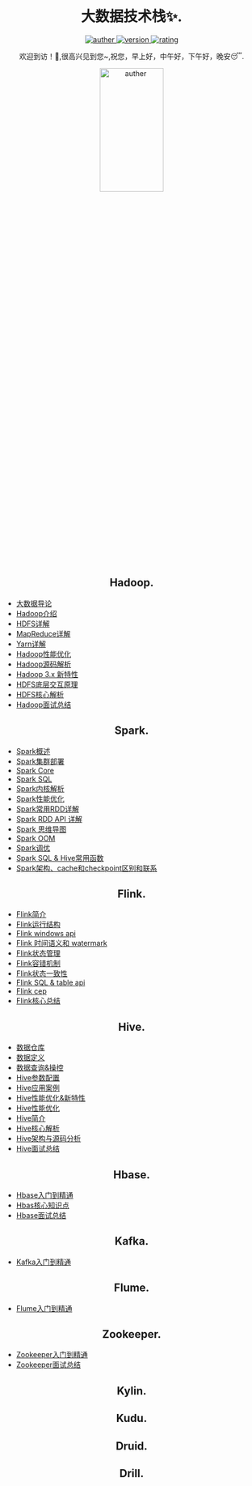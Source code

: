 <h1 align="center">大数据技术栈✨.</h1>
<p align="center">
 <a href="https://github.com/Walhalla-Summary/BigData">
 <img alt="auther" src="https://img.shields.io/badge/auther-Walhalla-orange">
 </a>
 <a href="https://github.com/Walhalla-Summary/BigData">
 <img alt="version" src="https://img.shields.io/badge/version-1.0.1-blue.svg">
 </a>
 <a href="https://github.com/Walhalla-Summary/BigData">
  <img alt="rating" src="https://img.shields.io/badge/rating-★★★★☆-brightgreen">
 </a> 
</p>
<p align="center">
 <p align="center"> 欢迎到访！🎈,很高兴见到您~,祝您，早上好，中午好，下午好，晚安😴. </p>
</p>

<p align="center">
 <a href="https://github.com/Walhalla-Summary">
 <img alt="auther" src="https://github.com/Walhalla-Summary/Walhalla-Summary/blob/master/%E5%BE%AE%E4%BF%A1%E5%9B%BE%E7%89%87_20220526142602.png" width="50%" height="25%">
 </a>
</p>

<h2 align="center">Hadoop.</h2>

* [大数据导论](https://github.com/Walhalla-Summary/BigData/blob/master/Hadoop/0_%E5%A4%A7%E6%95%B0%E6%8D%AE%E5%AF%BC%E8%AE%BA.md)
* [Hadoop介绍](https://github.com/Walhalla-Summary/BigData/blob/master/Hadoop/1_Hadoop%E4%BB%8B%E7%BB%8D.md)
* [HDFS详解](https://github.com/Walhalla-Summary/BigData/blob/master/Hadoop/2_HDFS.md)
* [MapReduce详解](https://github.com/Walhalla-Summary/BigData/blob/master/Hadoop/3_MapReduce.md)
* [Yarn详解](https://github.com/Walhalla-Summary/BigData/blob/master/Hadoop/4_Yarn.md)
* [Hadoop性能优化](https://github.com/Walhalla-Summary/BigData/blob/master/Hadoop/5_Hadoop%E8%B0%83%E4%BC%98.md)
* [Hadoop源码解析](https://github.com/Walhalla-Summary/BigData/blob/master/Hadoop/6_Hadoop%E6%BA%90%E7%A0%81.md)
* [Hadoop 3.x 新特性](https://github.com/Walhalla-Summary/BigData/blob/master/Hadoop/Hadoop3.X%E6%96%B0%E7%89%B9%E6%80%A7.md)
* [HDFS底层交互原理](https://github.com/Walhalla-Summary/BigData/blob/master/Hadoop/HDFS%E5%BA%95%E5%B1%82%E4%BA%A4%E4%BA%92%E5%8E%9F%E7%90%86.md)
* [HDFS核心解析](https://github.com/Walhalla-Summary/BigData/blob/master/Hadoop/HDFS%E6%A0%B8%E5%BF%83%E7%B2%BE%E8%AE%B2.md)
* [Hadoop面试总结](https://github.com/Walhalla-Summary/BigData/blob/master/Hadoop/Hadoop%E6%A0%B8%E5%BF%83%E7%B2%BE%E8%AE%B2.md)




<h2 align="center">Spark.</h2>

* [Spark概述](https://github.com/Walhalla-Summary/BigData/blob/master/Spark/1_Spark%E6%A6%82%E8%BF%B0.md)
* [Spark集群部署](https://github.com/Walhalla-Summary/BigData/blob/master/Spark/2_Spark%E9%9B%86%E7%BE%A4%E6%90%AD%E5%BB%BA.md)
* [Spark Core](https://github.com/Walhalla-Summary/BigData/blob/master/Spark/3_Spark%20Core.md)
* [Spark SQL](https://github.com/Walhalla-Summary/BigData/blob/master/Spark/4_Spark%20SQL.md)
* [Spark内核解析](https://github.com/Walhalla-Summary/BigData/blob/master/Spark/5_Spark%E5%86%85%E6%A0%B8.md)
* [Spark性能优化](https://github.com/Walhalla-Summary/BigData/blob/master/Spark/6_Spark%E4%BC%98%E5%8C%96.md)
* [Spark常用RDD详解](https://github.com/Walhalla-Summary/BigData/blob/master/Spark/7_SparkRDD%E8%AF%A6%E8%A7%A3.md)
* [Spark RDD API 详解](https://github.com/Walhalla-Summary/BigData/blob/master/Hadoop/Hadoop3.X%E6%96%B0%E7%89%B9%E6%80%A7.md)
* [Spark 思维导图](https://github.com/Walhalla-Summary/BigData/blob/master/Spark/9_Spark%E6%80%9D%E7%BB%B4%E5%AF%BC%E5%85%A5.md)
* [Spark OOM](https://github.com/Walhalla-Summary/BigData/blob/master/Spark/10_Spark_OOM.md)
* [Spark调优](https://github.com/Walhalla-Summary/BigData/blob/master/Spark/11_Spark%E8%B0%83%E4%BC%98.md)
* [Spark SQL & Hive常用函数](https://github.com/Walhalla-Summary/BigData/blob/master/Spark/Spark%20SQLHive%E5%AE%9E%E7%94%A8%E5%87%BD%E6%95%B0%E5%A4%A7%E5%85%A8.md)
* [Spark架构、cache和checkpoint区别和联系](https://github.com/Walhalla-Summary/BigData/blob/master/Spark/Spark%E6%9E%B6%E6%9E%84%E3%80%81cache%E5%92%8Ccheckpoint%E5%8C%BA%E5%88%AB%E5%92%8C%E8%81%94%E7%B3%BB.md)


<h2 align="center">Flink.</h2>

* [Flink简介](https://github.com/Walhalla-Summary/BigData/blob/master/Flink/1_Flink%E7%AE%80%E4%BB%8B.md)
* [Flink运行结构](https://github.com/Walhalla-Summary/BigData/blob/master/Flink/2_Flink%E8%BF%90%E8%A1%8C%E6%9E%B6%E6%9E%84.md)
* [Flink windows api](https://github.com/Walhalla-Summary/BigData/blob/master/Flink/3_Flink%20window%20API.md)
* [Flink 时间语义和 watermark](https://github.com/Walhalla-Summary/BigData/blob/master/Flink/4_Flink%20%E4%B8%AD%E7%9A%84%20%E6%97%B6%E9%97%B4%E8%AF%AD%E4%B9%89%E5%92%8C%20watermark.md)
* [Flink状态管理](https://github.com/Walhalla-Summary/BigData/blob/master/Flink/5_Flink%20%E7%8A%B6%E6%80%81%E7%AE%A1%E7%90%86.md)
* [Flink容错机制](https://github.com/Walhalla-Summary/BigData/blob/master/Flink/6_Flink%20%E7%9A%84%E5%AE%B9%E9%94%99%E6%9C%BA%E5%88%B6.md)
* [Flink状态一致性](https://github.com/Walhalla-Summary/BigData/blob/master/Flink/7_Flink%20%E7%9A%84%E7%8A%B6%E6%80%81%E4%B8%80%E8%87%B4%E6%80%A7.md)
* [Flink SQL & table api](https://github.com/Walhalla-Summary/BigData/blob/master/Flink/8_Table%20API%20%E5%92%8C%20Flink%20SQL.md)
* [Flink cep](https://github.com/Walhalla-Summary/BigData/blob/master/Flink/9_Flink%20CEP%20%E7%AE%80%E4%BB%8B.md)
* [Flink核心总结](https://github.com/Walhalla-Summary/BigData/blob/master/Flink/Flink%E6%A0%B8%E5%BF%83%E6%80%BB%E7%BB%93.md)


<h2 align="center">Hive.</h2>

* [数据仓库](https://github.com/Walhalla-Summary/BigData/blob/master/Hive/Hive3.x_1_%E6%95%B0%E6%8D%AE%E4%BB%93%E5%BA%93%E5%9F%BA%E7%A1%80.md)
* [数据定义](https://github.com/Walhalla-Summary/BigData/blob/master/Hive/Hive3.x_2_%20%E6%95%B0%E6%8D%AE%E5%AE%9A%E4%B9%89%E8%AF%AD%E8%A8%80(DDL).md)
* [数据查询&操控](https://github.com/Walhalla-Summary/BigData/blob/master/Hive/Hive3.x_3_%E6%95%B0%E6%8D%AE%E6%93%8D%E6%8E%A7%E3%80%81%E6%9F%A5%E8%AF%A2%E8%AF%AD%E8%A8%80%EF%BC%88DML%E3%80%81DQL%EF%BC%89.md)
* [Hive参数配置](https://github.com/Walhalla-Summary/BigData/blob/master/Hive/Hive3.x_4_%E5%8F%82%E6%95%B0%E9%85%8D%E7%BD%AE%26%E5%87%BD%E6%95%B0.md)
* [Hive应用案例](https://github.com/Walhalla-Summary/BigData/blob/master/Hive/Hive3.x_5_%E5%BA%94%E7%94%A8%E6%A1%88%E5%88%97.md)
* [Hive性能优化&新特性](https://github.com/Walhalla-Summary/BigData/blob/master/Hive/Hive3.x_6_%E6%80%A7%E8%83%BD%E4%BC%98%E5%8C%96%26Hive3%E6%96%B0%E7%89%B9%E6%80%A7.md)
* [Hive性能优化](https://github.com/Walhalla-Summary/BigData/blob/master/Hive/Hive%E5%9F%BA%E7%A1%80%E8%B0%83%E4%BC%98.md)
* [Hive简介](https://github.com/Walhalla-Summary/BigData/blob/master/Hive/1_Hive%E7%AE%80%E4%BB%8B.md)
* [Hive核心解析](https://github.com/Walhalla-Summary/BigData/blob/master/Hive/2_Hive%E6%80%BB%E7%BB%93.md)
* [Hive架构与源码分析](https://github.com/Walhalla-Summary/BigData/blob/master/Hive/3_Hive%E6%9E%B6%E6%9E%84%E4%B8%8E%E6%BA%90%E7%A0%81%E5%88%86%E6%9E%90.md)
* [Hive面试总结](https://github.com/Walhalla-Summary/BigData/blob/master/Hive/Hive%E5%9F%BA%E7%A1%80%E6%80%BB%E7%BB%93(%E9%9D%A2%E8%AF%95%E5%B8%B8%E7%94%A8).md)



<h2 align="center">Hbase.</h2>

* [Hbase入门到精通](https://github.com/Walhalla-Summary/BigData/blob/master/Hbase/HBase%E5%85%A5%E9%97%A8%E5%88%B0%E7%B2%BE%E9%80%9A.md)
* [Hbas核心知识点](https://github.com/Walhalla-Summary/BigData/blob/master/Hbase/HBase%E6%A0%B8%E5%BF%83%E6%80%BB%E7%BB%93.md)
* [Hbase面试总结](https://github.com/Walhalla-Summary/BigData/blob/master/Hbase/HBase%E6%A0%B8%E5%BF%83%E7%9F%A5%E8%AF%86%E4%BB%A5%E5%8F%8A%E9%9D%A2%E8%AF%95%E9%97%AE%E9%A2%98.md)



<h2 align="center">Kafka.</h2>

* [Kafka入门到精通](https://github.com/Walhalla-Summary/BigData/blob/master/Kafka/Kafka%E5%85%A5%E9%97%A8%E5%88%B0%E7%B2%BE%E9%80%9A.md)


<h2 align="center">Flume.</h2>

* [Flume入门到精通](https://github.com/Walhalla-Summary/BigData/blob/master/Flume/Flume%E5%85%A5%E9%97%A8%E5%88%B0%E7%B2%BE%E9%80%9A.md)


<h2 align="center">Zookeeper.</h2>

* [Zookeeper入门到精通](https://github.com/Walhalla-Summary/BigData/blob/master/Zookeeper/Zookeeper%20.md)
* [Zookeeper面试总结](https://github.com/Walhalla-Summary/BigData/blob/master/Zookeeper/ZooKeeper%E9%9D%A2%E8%AF%95%E9%A2%98%E7%AD%94%E6%A1%88%E8%A7%A3%E6%9E%90.md)


<h2 align="center">Kylin.</h2>



<h2 align="center">Kudu.</h2>



<h2 align="center">Druid.</h2>



<h2 align="center">Drill.</h2>


